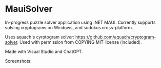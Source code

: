 # MauiSolver

In-progress puzzle solver application using .NET MAUI. Currently supports solving cryptograms on Windows, and sudokus cross-platform.

Uses aquach's cyrptogram solver: https://github.com/aquach/cryptogram-solver. Used with permission from COPYING MIT license (included).

Made with Visual Studio and ChatGPT.

Screenshots:

